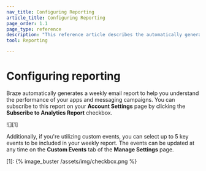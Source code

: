 ```yaml
---
nav_title: Configuring Reporting
article_title: Configuring Reporting
page_order: 1.1
page_type: reference
description: "This reference article describes the automatically generated analytics report provided by Braze."
tool: Reporting

---
```


# Configuring reporting

Braze automatically generates a weekly email report to help you understand the performance of your apps and messaging campaigns. You can subscribe to this report on your **Account Settings** page by clicking the **Subscribe to Analytics Report** checkbox.

![][1]

Additionally, if you're utilizing custom events, you can select up to 5 key events to be included in your weekly report. The events can be updated at any time on the **Custom Events** tab of the **Manage Settings** page.

[1]: {% image_buster /assets/img/checkbox.png %}